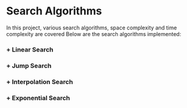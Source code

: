 # Search Algorithms
In this project, various search algorithms, space complexity and time complexity are covered
Below are the search algorithms implemented:
### + Linear Search
### + Jump Search
### + Interpolation Search
### + Exponential Search
